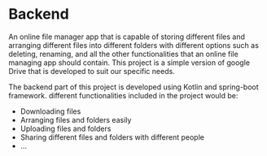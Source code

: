# Backend

An online file manager app that is capable of storing different files and arranging different files into different folders with different options such as deleting, renaming, and all the other functionalities that an online file managing app should contain. This project is a simple version of google Drive that is developed to suit our specific needs.

The backend part of this project is developed using Kotlin and spring-boot framework. different functionalities included in the project would be: 

* Downloading files
* Arranging files and folders easily 
* Uploading files and folders
* Sharing different files and folders with different people
* ...
